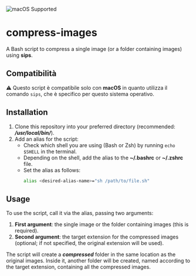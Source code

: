 ![macOS Supported](https://img.shields.io/badge/macOS-Supported-blue)
# compress-images  
A Bash script to compress a single image (or a folder containing images) using **sips**.

## Compatibilità
⚠️ Questo script è compatibile solo con **macOS** in quanto utilizza il comando `sips`, che è specifico per questo sistema operativo.

## Installation  
1. Clone this repository into your preferred directory (recommended: **_/usr/local/bin/_**).  
2. Add an alias for the script:  
   - Check which shell you are using (Bash or Zsh) by running `echo $SHELL` in the terminal.  
   - Depending on the shell, add the alias to the **~/.bashrc** or **~/.zshrc** file.  
   - Set the alias as follows:  
     ```bash
     alias <desired-alias-name>="sh /path/to/file.sh"
     ```  

## Usage  
To use the script, call it via the alias, passing two arguments:  
1. **First argument**: the single image or the folder containing images (this is required).  
2. **Second argument**: the target extension for the compressed images (optional; if not specified, the original extension will be used).  

The script will create a **_compressed_** folder in the same location as the original images. Inside it, another folder will be created, named according to the target extension, containing all the compressed images.
